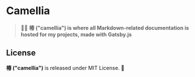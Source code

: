 # Camellia
> 🚀🌻 **椿 ("camellia") is where all Markdown-related documentation is hosted for my projects, made with Gatsby.js**

## License
**椿 ("camellia")** is released under MIT License. 💖
